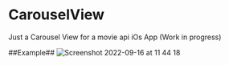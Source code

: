 # CarouselView
Just a Carousel View for a movie api iOs App (Work in progress)

##Example##
![Screenshot 2022-09-16 at 11 44 18](https://user-images.githubusercontent.com/94653280/190609776-4bb13153-6e48-4653-ae8a-4f2bc401bef3.png)
